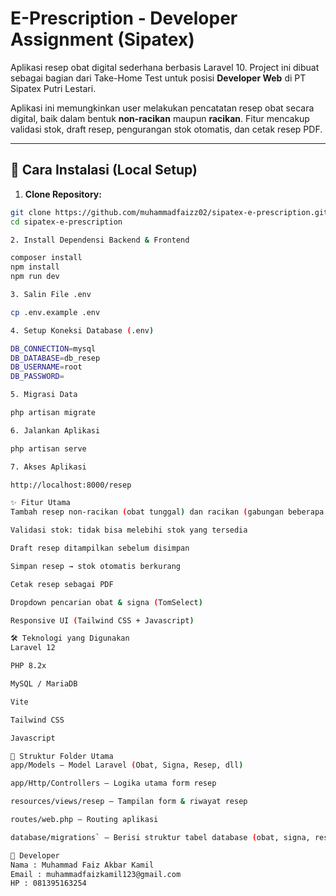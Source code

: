 # E-Prescription - Developer Assignment (Sipatex)

Aplikasi resep obat digital sederhana berbasis Laravel 10. Project ini dibuat sebagai bagian dari Take-Home Test untuk posisi **Developer Web** di PT Sipatex Putri Lestari.

Aplikasi ini memungkinkan user melakukan pencatatan resep obat secara digital, baik dalam bentuk **non-racikan** maupun **racikan**. Fitur mencakup validasi stok, draft resep, pengurangan stok otomatis, dan cetak resep PDF.

---

## 🚀 Cara Instalasi (Local Setup)

1. **Clone Repository:**

```bash
git clone https://github.com/muhammadfaizz02/sipatex-e-prescription.git
cd sipatex-e-prescription

2. Install Dependensi Backend & Frontend

composer install
npm install
npm run dev

3. Salin File .env

cp .env.example .env

4. Setup Koneksi Database (.env)

DB_CONNECTION=mysql
DB_DATABASE=db_resep
DB_USERNAME=root
DB_PASSWORD=

5. Migrasi Data

php artisan migrate

6. Jalankan Aplikasi

php artisan serve

7. Akses Aplikasi

http://localhost:8000/resep

✨ Fitur Utama
Tambah resep non-racikan (obat tunggal) dan racikan (gabungan beberapa obat)

Validasi stok: tidak bisa melebihi stok yang tersedia

Draft resep ditampilkan sebelum disimpan

Simpan resep → stok otomatis berkurang

Cetak resep sebagai PDF

Dropdown pencarian obat & signa (TomSelect)

Responsive UI (Tailwind CSS + Javascript)

🛠️ Teknologi yang Digunakan
Laravel 12

PHP 8.2x

MySQL / MariaDB

Vite

Tailwind CSS

Javascript

📁 Struktur Folder Utama
app/Models — Model Laravel (Obat, Signa, Resep, dll)

app/Http/Controllers — Logika utama form resep

resources/views/resep — Tampilan form & riwayat resep

routes/web.php — Routing aplikasi

database/migrations` — Berisi struktur tabel database (obat, signa, resep, detail resep, dll).

👤 Developer
Nama : Muhammad Faiz Akbar Kamil
Email : muhammadfaizkamil123@gmail.com
HP : 081395163254
